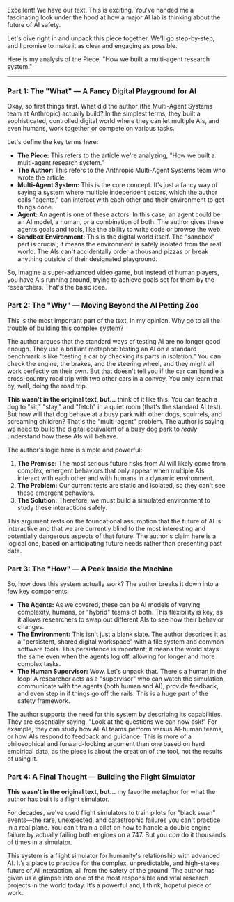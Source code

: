 Excellent! We have our text. This is exciting. You've handed me a fascinating look under the hood at how a major AI lab is thinking about the future of AI safety.

Let's dive right in and unpack this piece together. We'll go step-by-step, and I promise to make it as clear and engaging as possible.

Here is my analysis of the Piece, "How we built a multi-agent research system."

***

### **Part 1: The "What" — A Fancy Digital Playground for AI**

Okay, so first things first. What did the author (the Multi-Agent Systems team at Anthropic) actually build? In the simplest terms, they built a sophisticated, controlled digital world where they can let multiple AIs, and even humans, work together or compete on various tasks.

Let's define the key terms here:

*   **The Piece:** This refers to the article we're analyzing, "How we built a multi-agent research system."
*   **The Author:** This refers to the Anthropic Multi-Agent Systems team who wrote the article.
*   **Multi-Agent System:** This is the core concept. It’s just a fancy way of saying a system where multiple independent actors, which the author calls "agents," can interact with each other and their environment to get things done.
*   **Agent:** An agent is one of these actors. In this case, an agent could be an AI model, a human, or a combination of both. The author gives these agents goals and tools, like the ability to write code or browse the web.
*   **Sandbox Environment:** This is the digital world itself. The "sandbox" part is crucial; it means the environment is safely isolated from the real world. The AIs can't accidentally order a thousand pizzas or break anything outside of their designated playground.

So, imagine a super-advanced video game, but instead of human players, you have AIs running around, trying to achieve goals set for them by the researchers. That's the basic idea.

### **Part 2: The "Why" — Moving Beyond the AI Petting Zoo**

This is the most important part of the text, in my opinion. Why go to all the trouble of building this complex system?

The author argues that the standard ways of testing AI are no longer good enough. They use a brilliant metaphor: testing an AI on a standard benchmark is like "testing a car by checking its parts in isolation." You can check the engine, the brakes, and the steering wheel, and they might all work perfectly on their own. But that doesn't tell you if the car can handle a cross-country road trip with two other cars in a convoy. You only learn that by, well, doing the road trip.

**This wasn't in the original text, but...** think of it like this. You can teach a dog to "sit," "stay," and "fetch" in a quiet room (that's the standard AI test). But how will that dog behave at a busy park with other dogs, squirrels, and screaming children? That's the "multi-agent" problem. The author is saying we need to build the digital equivalent of a busy dog park to *really* understand how these AIs will behave.

The author's logic here is simple and powerful:

1.  **The Premise:** The most serious future risks from AI will likely come from complex, emergent behaviors that only appear when multiple AIs interact with each other and with humans in a dynamic environment.
2.  **The Problem:** Our current tests are static and isolated, so they can't see these emergent behaviors.
3.  **The Solution:** Therefore, we must build a simulated environment to study these interactions safely.

This argument rests on the foundational assumption that the future of AI is interactive and that we are currently blind to the most interesting and potentially dangerous aspects of that future. The author's claim here is a logical one, based on anticipating future needs rather than presenting past data.

### **Part 3: The "How" — A Peek Inside the Machine**

So, how does this system actually work? The author breaks it down into a few key components:

*   **The Agents:** As we covered, these can be AI models of varying complexity, humans, or "hybrid" teams of both. This flexibility is key, as it allows researchers to swap out different AIs to see how their behavior changes.
*   **The Environment:** This isn't just a blank slate. The author describes it as a "persistent, shared digital workspace" with a file system and common software tools. This persistence is important; it means the world stays the same even when the agents log off, allowing for longer and more complex tasks.
*   **The Human Supervisor:** Wow. Let's unpack that. There's a human in the loop! A researcher acts as a "supervisor" who can watch the simulation, communicate with the agents (both human and AI), provide feedback, and even step in if things go off the rails. This is a huge part of the safety framework.

The author supports the need for this system by describing its capabilities. They are essentially saying, "Look at the questions we can now ask!" For example, they can study how AI-AI teams perform versus AI-human teams, or how AIs respond to feedback and guidance. This is more of a philosophical and forward-looking argument than one based on hard empirical data, as the piece is about the creation of the tool, not the results of using it.

### **Part 4: A Final Thought — Building the Flight Simulator**

**This wasn't in the original text, but...** my favorite metaphor for what the author has built is a flight simulator.

For decades, we've used flight simulators to train pilots for "black swan" events—the rare, unexpected, and catastrophic failures you can't practice in a real plane. You can't train a pilot on how to handle a double engine failure by actually failing both engines on a 747. But you *can* do it thousands of times in a simulator.

This system is a flight simulator for humanity's relationship with advanced AI. It’s a place to practice for the complex, unpredictable, and high-stakes future of AI interaction, all from the safety of the ground. The author has given us a glimpse into one of the most responsible and vital research projects in the world today. It’s a powerful and, I think, hopeful piece of work.

